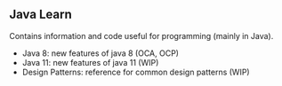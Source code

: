 ## Java Learn

Contains information and code useful for programming (mainly in Java).

 - Java 8: new features of java 8 (OCA, OCP)
 - Java 11: new features of java 11 (WIP)
 - Design Patterns: reference for common design patterns (WIP)
